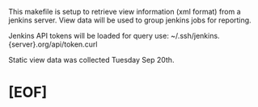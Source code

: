 This makefile is setup to retrieve view information (xml format) from a
jenkins server.  View data will be used to group jenkins jobs for reporting.

Jenkins API tokens will be loaded for query use:
   ~/.ssh/jenkins.{server}.org/api/token.curl

Static view data was collected Tuesday Sep 20th.

# [EOF]

